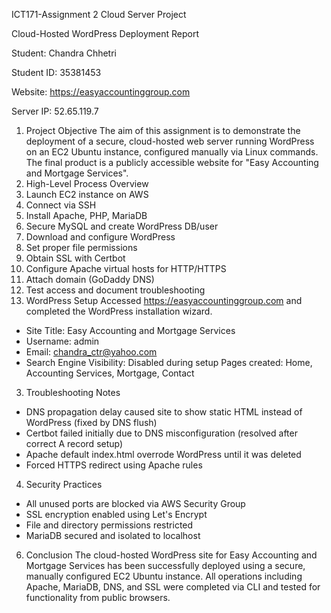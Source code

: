 ICT171-Assignment 2
Cloud Server Project

Cloud-Hosted WordPress Deployment Report

Student: Chandra Chhetri

Student ID: 35381453

Website: https://easyaccountinggroup.com

Server IP: 52.65.119.7

1. Project Objective
The aim of this assignment is to demonstrate the deployment of a secure, cloud-hosted web server running WordPress on an EC2 Ubuntu instance, configured manually via Linux commands. The final product is a publicly accessible website for "Easy Accounting and Mortgage Services".
2. High-Level Process Overview
1. Launch EC2 instance on AWS
2. Connect via SSH
3. Install Apache, PHP, MariaDB
4. Secure MySQL and create WordPress DB/user
5. Download and configure WordPress
6. Set proper file permissions
7. Obtain SSL with Certbot
8. Configure Apache virtual hosts for HTTP/HTTPS
9. Attach domain (GoDaddy DNS)
10. Test access and document troubleshooting
2. WordPress Setup
Accessed https://easyaccountinggroup.com and completed the WordPress installation wizard.
- Site Title: Easy Accounting and Mortgage Services
- Username: admin
- Email: chandra_ctr@yahoo.com
- Search Engine Visibility: Disabled during setup
Pages created: Home, Accounting Services, Mortgage, Contact
3. Troubleshooting Notes
- DNS propagation delay caused site to show static HTML instead of WordPress (fixed by DNS flush)
- Certbot failed initially due to DNS misconfiguration (resolved after correct A record setup)
- Apache default index.html overrode WordPress until it was deleted
- Forced HTTPS redirect using Apache rules
4. Security Practices
- All unused ports are blocked via AWS Security Group
- SSL encryption enabled using Let's Encrypt
- File and directory permissions restricted
- MariaDB secured and isolated to localhost
6. Conclusion
The cloud-hosted WordPress site for Easy Accounting and Mortgage Services has been successfully deployed using a secure, manually configured EC2 Ubuntu instance. All operations including Apache, MariaDB, DNS, and SSL were completed via CLI and tested for functionality from public browsers.

